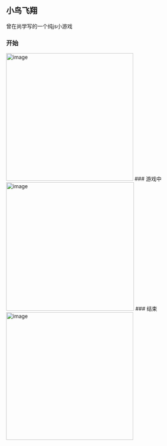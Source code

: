 ## 小鸟飞翔
曾在尚学写的一个纯js小游戏
### 开始
<img width="343" alt="image" src="https://user-images.githubusercontent.com/32792530/196587385-69e12a54-d4cb-4465-8d3e-8340c5fcc788.png">
### 游戏中
<img width="345" alt="image" src="https://user-images.githubusercontent.com/32792530/196587350-706bf4dc-1466-499f-9859-2ddbe58f58f0.png">
### 结束
<img width="343" alt="image" src="https://user-images.githubusercontent.com/32792530/196587424-3a92ce4b-390c-4973-8c65-341bb2fc1036.png">


